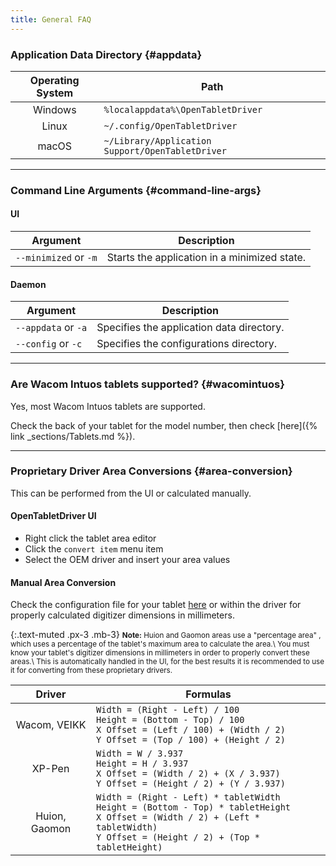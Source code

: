 ```yaml
---
title: General FAQ
---
```


### Application Data Directory {#appdata}

| Operating System | Path |
| :--------------: | ---- |
| Windows          | `%localappdata%\OpenTabletDriver`                  |
| Linux            | `~/.config/OpenTabletDriver`                       |
| macOS            | `~/Library/Application Support/OpenTabletDriver`   |

---

### Command Line Arguments {#command-line-args}

#### UI

| Argument | Description |
| -------- | ----------- |
| `--minimized` or `-m` | Starts the application in a minimized state. |

#### Daemon

| Argument | Description |
| -------- | ----------- |
| `--appdata` or `-a` | Specifies the application data directory. |
| `--config` or `-c`  | Specifies the configurations directory. |

---

### Are Wacom Intuos tablets supported? {#wacomintuos}

Yes, most Wacom Intuos tablets are supported.

Check the back of your tablet for the model number, then check [here]({% link _sections/Tablets.md %}).

---


### Proprietary Driver Area Conversions {#area-conversion}

This can be performed from the UI or calculated manually.

#### OpenTabletDriver UI
- Right click the tablet area editor
- Click the `convert item` menu item
- Select the OEM driver and insert your area values

#### Manual Area Conversion

Check the configuration file for your tablet [here](https://github.com/OpenTabletDriver/OpenTabletDriver/tree/master/OpenTabletDriver.Configurations)
or within the driver for properly calculated digitizer dimensions in millimeters.

{:.text-muted .px-3 .mb-3}
<small>
**Note:** Huion and Gaomon areas use a "percentage area" , which uses a percentage
of the tablet's maximum area to calculate the area.\\
  You must know your tablet's digitizer dimensions in millimeters in order to properly convert these areas.\\
  This is automatically handled in the UI, for the best results it is recommended to use it for converting from these proprietary drivers.
</small>

| Driver | Formulas |
| :----: | -------- |
| Wacom, VEIKK | `Width = (Right - Left) / 100`<br/>`Height = (Bottom - Top) / 100`<br/>`X Offset = (Left / 100) + (Width / 2)`<br/>`Y Offset = (Top / 100) + (Height / 2)` |
| XP-Pen | `Width = W / 3.937`<br/>`Height = H / 3.937`<br/>`X Offset = (Width / 2) + (X / 3.937)`<br/>`Y Offset = (Height / 2) + (Y / 3.937)` |
| Huion, Gaomon | `Width = (Right - Left) * tabletWidth`<br/>`Height = (Bottom - Top) * tabletHeight`<br/>`X Offset = (Width / 2) + (Left * tabletWidth)`<br/>`Y Offset = (Height / 2) + (Top * tabletHeight)` |
